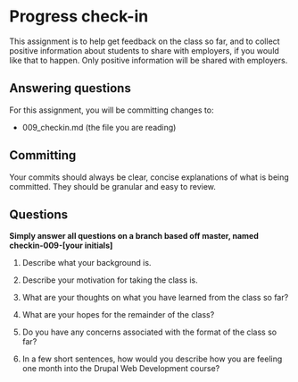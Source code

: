 # Progress check-in
This assignment is to help get feedback on the class so far, and to collect positive information about students to share with employers, if you would like that to happen. Only positive information will be shared with employers.  

## Answering questions
For this assignment, you will be committing changes to:  
- 009_checkin.md (the file you are reading)  

## Committing
Your commits should always be clear, concise explanations of what is being committed. They should be granular and easy to review.  

## Questions
**Simply answer all questions on a branch based off master, named checkin-009-[your initials]**  

1. Describe what your background is.

2. Describe your motivation for taking the class is.  

3. What are your thoughts on what you have learned from the class so far?  

4. What are your hopes for the remainder of the class?  

5. Do you have any concerns associated with the format of the class so far?  

6. In a few short sentences, how would you describe how you are feeling one month into the Drupal Web Development course?  
